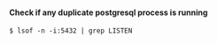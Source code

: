 

#### Check if any duplicate postgresql process is running

```
$ lsof -n -i:5432 | grep LISTEN
```